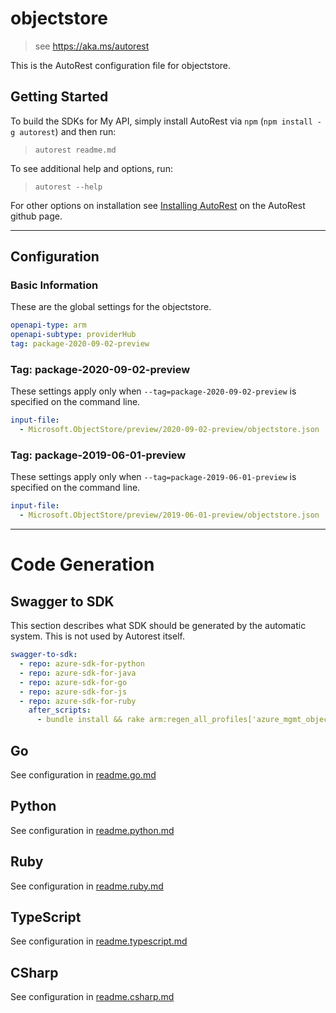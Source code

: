 # objectstore

> see https://aka.ms/autorest

This is the AutoRest configuration file for objectstore.

## Getting Started

To build the SDKs for My API, simply install AutoRest via `npm` (`npm install -g autorest`) and then run:

> `autorest readme.md`

To see additional help and options, run:

> `autorest --help`

For other options on installation see [Installing AutoRest](https://aka.ms/autorest/install) on the AutoRest github page.

---

## Configuration

### Basic Information

These are the global settings for the objectstore.

```yaml
openapi-type: arm
openapi-subtype: providerHub
tag: package-2020-09-02-preview
```

### Tag: package-2020-09-02-preview

These settings apply only when `--tag=package-2020-09-02-preview` is specified on the command line.

```yaml $(tag) == 'package-2020-09-02-preview'
input-file:
  - Microsoft.ObjectStore/preview/2020-09-02-preview/objectstore.json
```

### Tag: package-2019-06-01-preview

These settings apply only when `--tag=package-2019-06-01-preview` is specified on the command line.

```yaml $(tag) == 'package-2019-06-01-preview'
input-file:
  - Microsoft.ObjectStore/preview/2019-06-01-preview/objectstore.json
```

---

# Code Generation

## Swagger to SDK

This section describes what SDK should be generated by the automatic system.
This is not used by Autorest itself.

```yaml $(swagger-to-sdk)
swagger-to-sdk:
  - repo: azure-sdk-for-python
  - repo: azure-sdk-for-java
  - repo: azure-sdk-for-go
  - repo: azure-sdk-for-js
  - repo: azure-sdk-for-ruby
    after_scripts:
      - bundle install && rake arm:regen_all_profiles['azure_mgmt_objectstore']
```

## Go

See configuration in [readme.go.md](./readme.go.md)

## Python

See configuration in [readme.python.md](./readme.python.md)

## Ruby

See configuration in [readme.ruby.md](./readme.ruby.md)

## TypeScript

See configuration in [readme.typescript.md](./readme.typescript.md)

## CSharp

See configuration in [readme.csharp.md](./readme.csharp.md)
